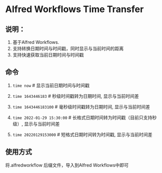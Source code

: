 # Alfred Workflows Time Transfer
## 说明：
1. 基于Alfred Workflows.
2. 支持转换日期时间与时间戳，同时显示与当前时间的距离
3. 支持快速获取当前日期时间与时间戳

## 命令
1. `time now` # 显示当前日期时间与时间戳


2. `time 1643446183` # 秒级时间戳转为日期时间, 显示与当前时间差


3. `time 1643446183100` # 毫秒级时间戳转为日期时间, 显示与当前时间差


4. `time 2022-01-29 15:30:00` # 长格式日期时间转为时间戳（目前只支持秒级）, 显示与当前时间差


5. `time 20220129153000` # 短格式日期时间转为时间戳, 显示与当前时间差


## 使用方式
将.alfredworkflow 后缀文件，导入到Alfred Workflows中即可